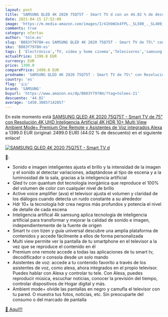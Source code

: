 ```yaml
---
layout: post
title: 'SAMSUNG QLED 4K 2020 75Q75T - Smart TV d con un 44.02 % de descuento'
date: 2021-04-15 17:52:09
image: 'https://m.media-amazon.com/images/I/41hbW1k4fPL._SL500_._SL400_.jpg'
comments: true
category: ofertas
author: 'tole.es'
slug: 'B083Y7978H-es SAMSUNG QLED 4K 2020 75Q75T - Smart TV de 75\" con...'
sku: 'B083Y7978H-es'
tags: [ 'Electrónica','TV, vídeo y home cinema','Televisores','samsung','smart','tv', ]
actualPrice: 1399.0 EUR
currency: EUR
price: 1399.0
comparePrice: 2499.0 EUR
prodname: 'SAMSUNG QLED 4K 2020 75Q75T - Smart TV de 75\" con Resolución 4K UHD  Inteligencia Artificial 4K  HDR 10+  Multi View  Ambient Mode+  Premium One Remote y Asistentes de Voz integrados  Alexa '
country: 'es'
flag: '🇪🇸'
brand: 'SAMSUNG'
buyurl: 'https://www.amazon.es/dp/B083Y7978H/?tag=tolees-21'
descuento: '44.02'
average: '1450.30857142857'
---
```


En este momento está [SAMSUNG QLED 4K 2020 75Q75T - Smart TV de 75\" con Resolución 4K UHD  Inteligencia Artificial 4K  HDR 10+  Multi View  Ambient Mode+  Premium One Remote y Asistentes de Voz integrados  Alexa ](https://www.amazon.es/dp/B083Y7978H/?tag=tolees-21) a 1399.0 EUR (original: 2499.0 EUR) (44.02 %  de descuento) en el siguiente enlace!

[![SAMSUNG QLED 4K 2020 75Q75T - Smart TV d](https://m.media-amazon.com/images/I/41hbW1k4fPL._SL500_._SL400_.jpg)](https://www.amazon.es/dp/B083Y7978H/?tag=tolees-21)

🔎:

- Sonido e imagen inteligentes ajusta el brillo y la intensidad de la imagen y el sonido al detectar variaciones, adaptándose al tipo de escena y a la luminosidad de la sala, gracias a la inteligencia artificial
- Qled tv con quantum dot tecnología inorgánica que reproduce el 100% del volumen de color con cualquier nivel de brillo
- Active voice amplifier (ava) el televisor ajusta el volumen y claridad de los diálogos cuando detecta un ruido constante a su alrededor
- Hdr 10+ la tecnología hdr crea negros más profundos y potencía el nivel de detalle de cada escena
- Inteligencia artifical 4k samsung aplica tecnología de inteligencia artificial para transformar y mejorar la calidad de sonido e imagen, independientemente de la fuente de origen
- Smart tv con tizen y guía universal descubre una amplia plataforma de contenidos y accede fácilmente a ellos de forma personalizada
- Multi view permite ver la pantalla de tu smartphone en el televisor a la vez que se reproduce el contenido en él
- Premium one remote accede a todas las aplicaciones de tu smart tv, decodificador o consola desde un solo mando
- Asistentes de voz: accede a tu contenido favorito a través de los asistentes de voz, como alexa, ahora integrados en el propio televisor. Puedes hablar con Alexa y controlar tu tele. Con Alexa, puedes reproducir música, escuchar noticias, conocer la previsión del tiempo, controlar dispositivos de Hogar digital y más.
- Ambient mode+ olvide las pantallas en negro y camufla el televisor con tu pared. O muestra tus fotos, noticias, etc. Sin preocuparte del consumo o del marcado de pantalla

[🛒 Aquí!!!](https://www.amazon.es/dp/B083Y7978H/?tag=tolees-21)
